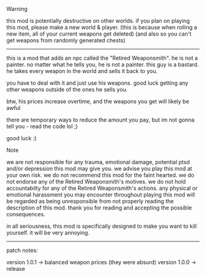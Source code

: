 > [!WARNING]
> this mod is potentially destructive on other worlds.
> if you plan on playing this mod, please make a new world & player.
> (this is because when rolling a new item, all of your current weapons get deleted)
> (and also so you can't get weapons from randomly generated chests)

----------

this is a mod that adds an npc called the "Retired Weaponsmith".
he is not a painter. no matter what he tells you, he is not a painter.
this guy is a bastard. he takes every weapon in the world and sells it back to you.

you have to deal with it and just use his weapons. good luck getting any other weapons outside of the ones he sells you.

btw, his prices increase overtime, and the weapons you get will likely be awful

there are temporary ways to reduce the amount you pay, but im not gonna tell you - read the code lol ;)

good luck :)

> [!NOTE]
> we are not responsible for any trauma, emotional damage, potential ptsd and/or depression this mod may give you. we advise you play this mod at your own risk. we do not recommend this mod for the faint hearted. we do not endorse any of the Retired Weaponsmith's motives. we do not hold accountabilty for any of the Retired Weaponsmith's actions. any physical or emotional harassment you may encounter throughout playing this mod will be regarded as being unresponsible from not properly reading the description of this mod. thank you for reading and accepting the possible consequences.

in all seriousness, this mod is specifically designed to make you want to kill yourself. it will be very annoying.

----------

patch notes:

version 1.0.1 -> balanced weapon prices (they were absurd)
version 1.0.0 -> release